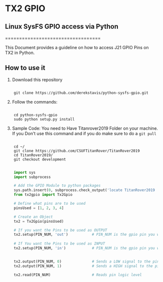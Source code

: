 # TX2 GPIO

## Linux SysFS GPIO access via Python
==================================

This Document provides a guideline on how to access J21 GPIO Pins on TX2 in Python.

## How to use it

1. Download this repository

```shell

    git clone https://github.com/derekstavis/python-sysfs-gpio.git

```

2. Follow the commands:

```shell

    cd python-sysfs-gpio
    sudo python setup.py install

```

3. Sample Code:
You need to Have Titanrover2019 Folder on your machine. If you Don't use this command and if you do make sure to do a ```git pull```

```shell

    cd ~/
    git clone https://github.com/CSUFTitanRover/TitanRover2019
    cd TitanRover2019/
    git checkout development

```

```python
    
    import sys
    import subprocess

    # Add the GPIO Module to python packages
    sys.path.insert(0, subprocess.check_output('locate TitanRover2019 | head -1' shell=True).strip().decode('utf-8') + '/gpio/')
    from tx2gpio import Tx2Gpio

    # Define what pins are to be used
    pinsUsed = [1, 2, 3, 4]

    # Create an Object
    tx2 = Tx2Gpio(pinsUsed)

    # If you want the Pins to be used as OUTPUT
    tx2.setup(PIN_NUM, 'out')           # PIN_NUM is the gpio pin you want to use
    
    # If You want the Pins to be used as INPUT
    tx2.setup(PIN_NUM, 'in')            # PIN_NUM is the gpio pin you want to use

    
    tx2.output(PIN_NUM, 0)              # Sends a LOW signal to the pin
    tx2.output(PIN_NUM, 1)              # Sends a HIGH signal to the pin

    tx2.read(PIN_NUM)                   # Reads pin logic level

```
